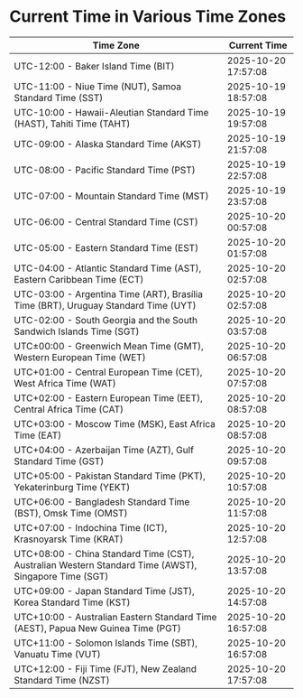 # Current Time in Various Time Zones

| Time Zone | Current Time |
|-----------|--------------|
| UTC-12:00 - Baker Island Time (BIT) | 2025-10-20 17:57:08 |
| UTC-11:00 - Niue Time (NUT), Samoa Standard Time (SST) | 2025-10-19 18:57:08 |
| UTC-10:00 - Hawaii-Aleutian Standard Time (HAST), Tahiti Time (TAHT) | 2025-10-19 19:57:08 |
| UTC-09:00 - Alaska Standard Time (AKST) | 2025-10-19 21:57:08 |
| UTC-08:00 - Pacific Standard Time (PST) | 2025-10-19 22:57:08 |
| UTC-07:00 - Mountain Standard Time (MST) | 2025-10-19 23:57:08 |
| UTC-06:00 - Central Standard Time (CST) | 2025-10-20 00:57:08 |
| UTC-05:00 - Eastern Standard Time (EST) | 2025-10-20 01:57:08 |
| UTC-04:00 - Atlantic Standard Time (AST), Eastern Caribbean Time (ECT) | 2025-10-20 02:57:08 |
| UTC-03:00 - Argentina Time (ART), Brasília Time (BRT), Uruguay Standard Time (UYT) | 2025-10-20 02:57:08 |
| UTC-02:00 - South Georgia and the South Sandwich Islands Time (SGT) | 2025-10-20 03:57:08 |
| UTC±00:00 - Greenwich Mean Time (GMT), Western European Time (WET) | 2025-10-20 06:57:08 |
| UTC+01:00 - Central European Time (CET), West Africa Time (WAT) | 2025-10-20 07:57:08 |
| UTC+02:00 - Eastern European Time (EET), Central Africa Time (CAT) | 2025-10-20 08:57:08 |
| UTC+03:00 - Moscow Time (MSK), East Africa Time (EAT) | 2025-10-20 08:57:08 |
| UTC+04:00 - Azerbaijan Time (AZT), Gulf Standard Time (GST) | 2025-10-20 09:57:08 |
| UTC+05:00 - Pakistan Standard Time (PKT), Yekaterinburg Time (YEKT) | 2025-10-20 10:57:08 |
| UTC+06:00 - Bangladesh Standard Time (BST), Omsk Time (OMST) | 2025-10-20 11:57:08 |
| UTC+07:00 - Indochina Time (ICT), Krasnoyarsk Time (KRAT) | 2025-10-20 12:57:08 |
| UTC+08:00 - China Standard Time (CST), Australian Western Standard Time (AWST), Singapore Time (SGT) | 2025-10-20 13:57:08 |
| UTC+09:00 - Japan Standard Time (JST), Korea Standard Time (KST) | 2025-10-20 14:57:08 |
| UTC+10:00 - Australian Eastern Standard Time (AEST), Papua New Guinea Time (PGT) | 2025-10-20 16:57:08 |
| UTC+11:00 - Solomon Islands Time (SBT), Vanuatu Time (VUT) | 2025-10-20 16:57:08 |
| UTC+12:00 - Fiji Time (FJT), New Zealand Standard Time (NZST) | 2025-10-20 17:57:08 |
